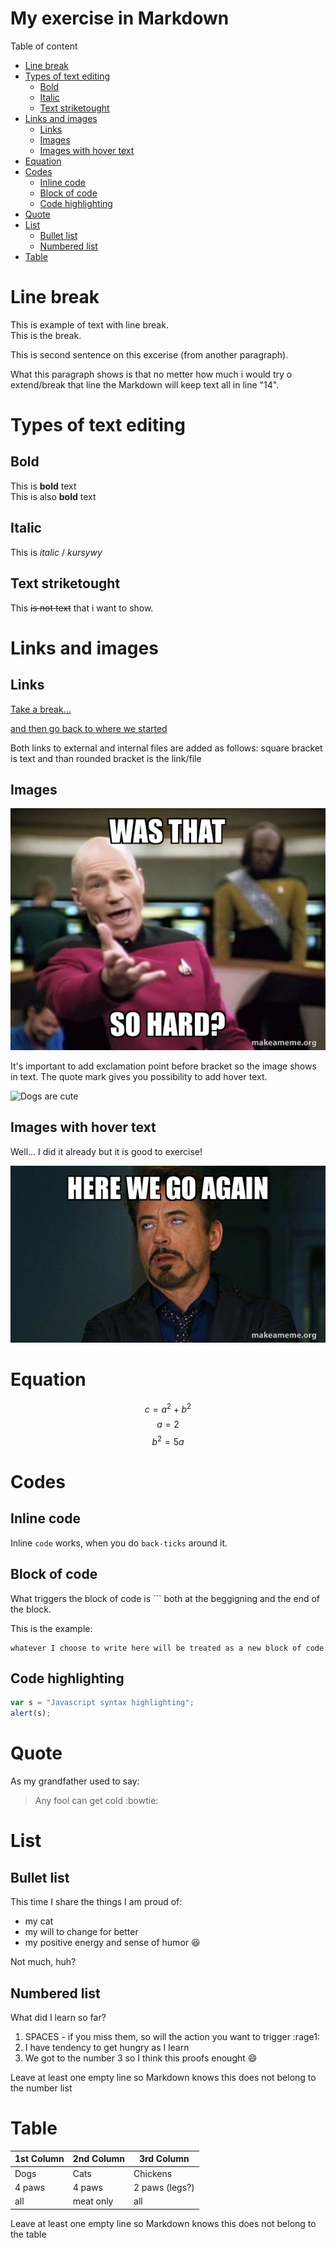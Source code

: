 <!-- Example of title -->
My exercise in Markdown<!-- omit in toc -->
===
<!-- Here comes the table of content -->

Table of content

- [Line break](#line-break)
- [Types of text editing](#types-of-text-editing)
  - [Bold](#bold)
  - [Italic](#italic)
  - [Text striketought](#text-striketought)
- [Links and images](#links-and-images)
  - [Links](#links)
  - [Images](#images)
  - [Images with hover text](#images-with-hover-text)
- [Equation](#equation)
- [Codes](#codes)
  - [Inline code](#inline-code)
  - [Block of code](#block-of-code)
  - [Code highlighting](#code-highlighting)
- [Quote](#quote)
- [List](#list)
  - [Bullet list](#bullet-list)
  - [Numbered list](#numbered-list)
- [Table](#table)

<!-- Example of paragraph of text with line break -->
# Line break
This is example of text with line break.  
This is the break.

This is second sentence on this excerise (from another paragraph).

<!-- Example of another paragraph -->
What this paragraph shows is that no metter how much i would try o extend/break that line the Markdown will keep text all in line "14".
# Types of text editing
## Bold
<!-- Example of bold -->
This is **bold** text  
This is also __bold__ text
## Italic
<!-- Example of italic  -->
This is _italic_ / _kursywy_
## Text striketought
<!-- Example of text striketought  -->
This ~~is not text~~ that i want to show.

<!-- Example of headers -->
# Links and images
## Links


<!-- Example of external link -->

[Take a break...](https://www.youtube.com/watch?v=dQw4w9WgXcQ)

<!-- Example of link to another file -->

[and then go back to where we started](Empty.md)

Both links to external and internal files are added as follows: square bracket is text and than rounded bracket is the link/file

## Images

<!-- Example of an image from local file -->

![It is what it is](./Images/was-that-so-6572b19243.jpeg "memes")

It's important to add exclamation point before bracket so the image shows in text. The quote mark gives you possibility to add hover text.

<!-- Example of an image from internet/external links -->

![Dogs are cute](https://picsum.photos/id/237/536/354)
## Images with hover text
<!-- Example of an image with hover text -->

Well... I did it already but it is good to exercise!

![Image with hover text](Images/here-we-go.jpeg "This is how i actually look like when I can't stand what a person is saying :)")

<!-- Example of equation or inline code -->
# Equation

$$ c= a^2 + b^2 $$
$$ a = 2 $$
$$ b^2 = 5a $$

# Codes

## Inline code
Inline `code` works, when you do `back-ticks` around it.

<!-- Example of a block of code -->
## Block of code
What triggers the block of code is ``` both at the beggigning and the end of the block.

This is the example: 
``` 
whatever I choose to write here will be treated as a new block of code
```
<!-- Example of code highlighting -->
## Code highlighting
```javascript
var s = "Javascript syntax highlighting";
alert(s);
```

<!-- Example of quote -->
# Quote
As my grandfather used to say:

> Any fool can get cold :bowtie:

<!-- Example of bullet list -->
# List
## Bullet list

This time I share the things I am proud of:
* my cat
* my will to change for better
* my positive energy and sense of humor :satisfied:

Not much, huh?

<!-- Example of numbered list -->
## Numbered list
What did I learn so far?
1. SPACES - if you miss them, so will the action you want to trigger :rage1:
2. I have tendency to get hungry as I learn
3. We got to the number 3 so I think this proofs enought :smile:

Leave at least one empty line so Markdown knows this does not belong to the number list

<!-- Example of table -->
# Table
| 1st Column | 2nd Column | 3rd Column     |
| ---------- | ---------- | -------------- |
| Dogs       | Cats       | Chickens       |
| 4 paws     | 4 paws     | 2 paws (legs?) |
| all        | meat only  | all            |

<!-- Paragraph after table -->
Leave at least one empty line so Markdown knows this does not belong to the table
